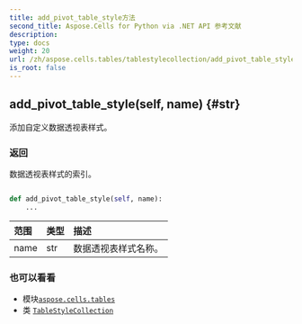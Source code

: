 ```yaml
---
title: add_pivot_table_style方法
second_title: Aspose.Cells for Python via .NET API 参考文献
description:
type: docs
weight: 20
url: /zh/aspose.cells.tables/tablestylecollection/add_pivot_table_style/
is_root: false
---
```

##  add_pivot_table_style(self, name) {#str}
添加自定义数据透视表样式。


### 返回

数据透视表样式的索引。


```python

def add_pivot_table_style(self, name):
    ...
```


|范围|类型|描述|
| :- | :- | :- |
| name | str |数据透视表样式名称。|



### 也可以看看
* 模块[`aspose.cells.tables`](../../)
* 类 [`TableStyleCollection`](/cells/python-net/zh/aspose.cells.tables/tablestylecollection)
